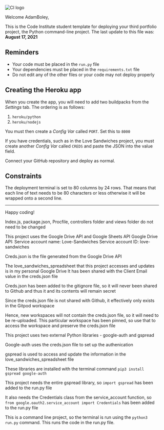 ![CI logo](https://codeinstitute.s3.amazonaws.com/fullstack/ci_logo_small.png)

Welcome AdamBoley,

This is the Code Institute student template for deploying your third portfolio project, the Python command-line project. The last update to this file was: **August 17, 2021**

## Reminders

* Your code must be placed in the `run.py` file
* Your dependencies must be placed in the `requirements.txt` file
* Do not edit any of the other files or your code may not deploy properly

## Creating the Heroku app

When you create the app, you will need to add two buildpacks from the _Settings_ tab. The ordering is as follows:

1. `heroku/python`
2. `heroku/nodejs`

You must then create a _Config Var_ called `PORT`. Set this to `8000`

If you have credentials, such as in the Love Sandwiches project, you must create another _Config Var_ called `CREDS` and paste the JSON into the value field.

Connect your GitHub repository and deploy as normal.

## Constraints

The deployment terminal is set to 80 columns by 24 rows. That means that each line of text needs to be 80 characters or less otherwise it will be wrapped onto a second line.

-----
Happy coding!


Index.js, package.json, Procfile, controllers folder and views folder do not need to be changed

This project uses the Google Drive API and Google Sheets API
Google Drive API:
Service account name: Love-Sandwiches
Service account ID: love-sandwiches

Creds.json is the file generated from the Google Drive API

The love_sandwiches_spreadsheet that this project accesses and updates is in my personal Google Drive
It has been shared with the Client Email value in the creds.json file

Creds.json has been added to the gitignore file, so it will never been shared to Github and thus it and its contents will remain secret

Since the creds.json file is not shared with Github, it effectively only exists in the Gitpod workspace

Hence, new workspaces will not contain the creds.json file, so it will need to be re-uploaded. This particular workspace has been pinned, so use that to access the workspace and preserve the creds.json file

This project uses two external Python libraries - google-auth and gspread

Google-auth uses the creds.json file to set up the authenication

gspread is used to access and update the information in the love_sandwiches_spreadsheet file

These libraries are installed with the terminal command `pip3 install gspread google-auth`

This project needs the entire gspread library, so `import gspread` has been added to the run.py file

It also needs the Credentials class from the service_account function, so `from google.oauth2.service_account import Credentials` has been added to the run.py file


This is a command line project, so the terminal is run using the `python3 run.py` command. This runs the code in the run.py file. 

